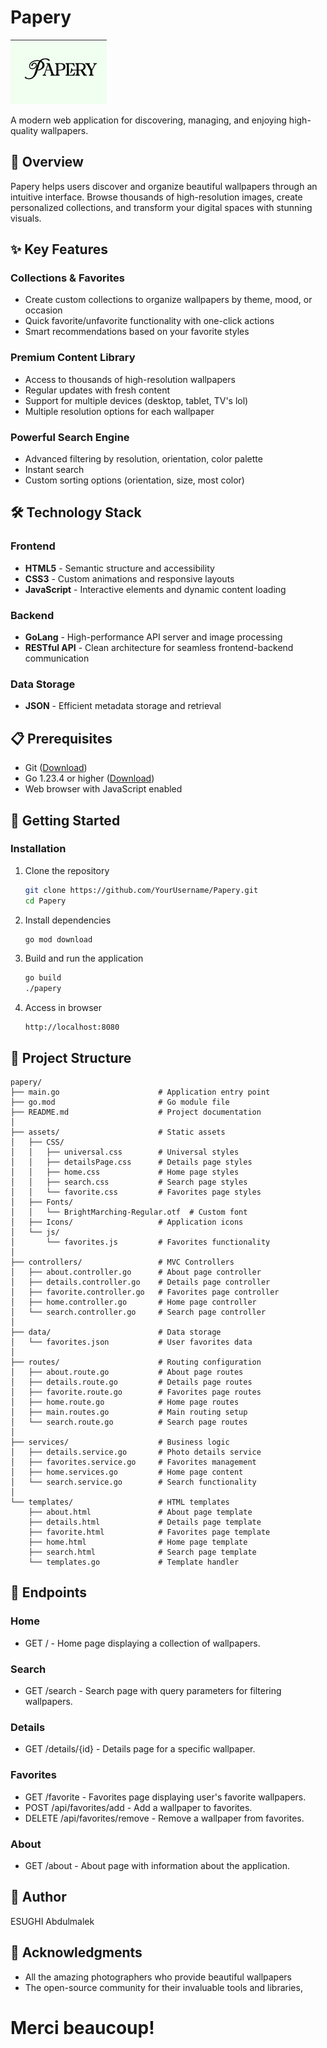 # Papery

![Papery Logo](/assets/Icons/paperyLogo.png)

A modern web application for discovering, managing, and enjoying high-quality wallpapers.

## 🌟 Overview

Papery helps users discover and organize beautiful wallpapers through an intuitive interface. Browse thousands of high-resolution images, create personalized collections, and transform your digital spaces with stunning visuals.

## ✨ Key Features

### Collections & Favorites
- Create custom collections to organize wallpapers by theme, mood, or occasion
- Quick favorite/unfavorite functionality with one-click actions
- Smart recommendations based on your favorite styles

### Premium Content Library
- Access to thousands of high-resolution wallpapers
- Regular updates with fresh content
- Support for multiple devices (desktop, tablet, TV's lol)
- Multiple resolution options for each wallpaper

### Powerful Search Engine
- Advanced filtering by resolution, orientation, color palette
- Instant search
- Custom sorting options (orientation, size, most color)

## 🛠️ Technology Stack

### Frontend
- **HTML5** - Semantic structure and accessibility
- **CSS3** - Custom animations and responsive layouts
- **JavaScript** - Interactive elements and dynamic content loading

### Backend
- **GoLang** - High-performance API server and image processing
- **RESTful API** - Clean architecture for seamless frontend-backend communication

### Data Storage
- **JSON** - Efficient metadata storage and retrieval

## 📋 Prerequisites

- Git ([Download](https://git-scm.com/downloads))
- Go 1.23.4 or higher ([Download](https://go.dev/dl/))
- Web browser with JavaScript enabled

## 🚀 Getting Started

### Installation

1. Clone the repository
   ```bash
   git clone https://github.com/YourUsername/Papery.git
   cd Papery
   ```

2. Install dependencies
   ```bash
   go mod download
   ```

3. Build and run the application
   ```bash
   go build
   ./papery
   ```

4. Access in browser
   ```
   http://localhost:8080
   ```

## 🧩 Project Structure

```
papery/
├── main.go                      # Application entry point
├── go.mod                       # Go module file
├── README.md                    # Project documentation
│
├── assets/                      # Static assets
│   ├── CSS/
│   │   ├── universal.css        # Universal styles
│   │   ├── detailsPage.css      # Details page styles
│   │   ├── home.css             # Home page styles
│   │   ├── search.css           # Search page styles
│   │   └── favorite.css         # Favorites page styles
│   ├── Fonts/
│   │   └── BrightMarching-Regular.otf  # Custom font
│   ├── Icons/                   # Application icons
│   └── js/
│       └── favorites.js         # Favorites functionality
│
├── controllers/                 # MVC Controllers
│   ├── about.controller.go      # About page controller
│   ├── details.controller.go    # Details page controller
│   ├── favorite.controller.go   # Favorites page controller
│   ├── home.controller.go       # Home page controller
│   └── search.controller.go     # Search page controller
│
├── data/                        # Data storage
│   └── favorites.json           # User favorites data
│
├── routes/                      # Routing configuration
│   ├── about.route.go           # About page routes
│   ├── details.route.go         # Details page routes
│   ├── favorite.route.go        # Favorites page routes
│   ├── home.route.go            # Home page routes 
│   ├── main.routes.go           # Main routing setup
│   └── search.route.go          # Search page routes
│
├── services/                    # Business logic
│   ├── details.service.go       # Photo details service
│   ├── favorites.service.go     # Favorites management
│   ├── home.services.go         # Home page content
│   └── search.service.go        # Search functionality
│
└── templates/                   # HTML templates
    ├── about.html               # About page template
    ├── details.html             # Details page template
    ├── favorite.html            # Favorites page template
    ├── home.html                # Home page template
    ├── search.html              # Search page template
    └── templates.go             # Template handler
```
## 📡 Endpoints

### Home
- GET / - Home page displaying a collection of wallpapers.

### Search
- GET /search - Search page with query parameters for filtering wallpapers.

### Details
- GET /details/{id} - Details page for a specific wallpaper.

### Favorites
- GET /favorite - Favorites page displaying user's favorite wallpapers.
- POST /api/favorites/add - Add a wallpaper to favorites.
- DELETE /api/favorites/remove - Remove a wallpaper from favorites.

### About
- GET /about - About page with information about the application.

## 🤝 Author

ESUGHI Abdulmalek

## 🙏 Acknowledgments

- All the amazing photographers who provide beautiful wallpapers
- The open-source community for their invaluable tools and libraries, 

# Merci beaucoup!
